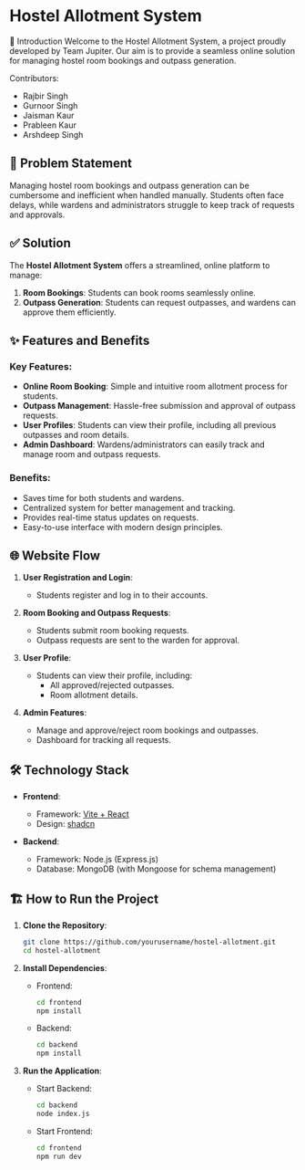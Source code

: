 

# Hostel Allotment System  

👋 Introduction
Welcome to the Hostel Allotment System, a project proudly developed by Team Jupiter. Our aim is to provide a seamless online solution for managing hostel room bookings and outpass generation.

Contributors:
- Rajbir Singh
- Gurnoor Singh
- Jaisman Kaur
- Prableen Kaur
- Arshdeep Singh

## 🚀 Problem Statement  
Managing hostel room bookings and outpass generation can be cumbersome and inefficient when handled manually. Students often face delays, while wardens and administrators struggle to keep track of requests and approvals.  

## ✅ Solution  
The **Hostel Allotment System** offers a streamlined, online platform to manage:  
1. **Room Bookings**: Students can book rooms seamlessly online.  
2. **Outpass Generation**: Students can request outpasses, and wardens can approve them efficiently.  

## ✨ Features and Benefits  

### Key Features:  
- **Online Room Booking**: Simple and intuitive room allotment process for students.  
- **Outpass Management**: Hassle-free submission and approval of outpass requests.  
- **User Profiles**: Students can view their profile, including all previous outpasses and room details.  
- **Admin Dashboard**: Wardens/administrators can easily track and manage room and outpass requests.  

### Benefits:  
- Saves time for both students and wardens.  
- Centralized system for better management and tracking.  
- Provides real-time status updates on requests.  
- Easy-to-use interface with modern design principles.  

## 🌐 Website Flow  

1. **User Registration and Login**:  
   - Students register and log in to their accounts.  

2. **Room Booking and Outpass Requests**:  
   - Students submit room booking requests.  
   - Outpass requests are sent to the warden for approval.  

3. **User Profile**:  
   - Students can view their profile, including:  
     - All approved/rejected outpasses.  
     - Room allotment details.  

4. **Admin Features**:  
   - Manage and approve/reject room bookings and outpasses.  
   - Dashboard for tracking all requests.  

## 🛠️ Technology Stack  

- **Frontend**:  
  - Framework: [Vite + React](https://vite.dev/)
  - Design: [shadcn](https://ui.shadcn.com/)  

- **Backend**:  
  - Framework: Node.js (Express.js)  
  - Database: MongoDB (with Mongoose for schema management)   

## 🏗️ How to Run the Project  

1. **Clone the Repository**:  
   ```bash  
   git clone https://github.com/yourusername/hostel-allotment.git  
   cd hostel-allotment  
   ```  

2. **Install Dependencies**:  
   - Frontend:  
     ```bash  
     cd frontend  
     npm install  
     ```  
   - Backend:  
     ```bash  
     cd backend  
     npm install  
     ``` 

3. **Run the Application**:  
   - Start Backend:  
     ```bash  
     cd backend  
     node index.js 
     ```  
   - Start Frontend:  
     ```bash  
     cd frontend  
     npm run dev  
     ```  
